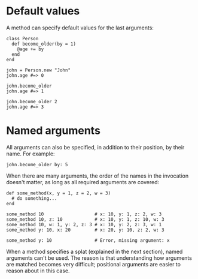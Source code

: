 # Default values

A method can specify default values for the last arguments:

```crystal
class Person
  def become_older(by = 1)
    @age += by
  end
end

john = Person.new "John"
john.age #=> 0

john.become_older
john.age #=> 1

john.become_older 2
john.age #=> 3
```

# Named arguments

All arguments can also be specified, in addition to their position, by their name. For example:

```crystal
john.become_older by: 5
```

When there are many arguments, the order of the names in the invocation doesn't matter, as long as all required arguments are covered:

```crystal
def some_method(x, y = 1, z = 2, w = 3)
  # do something...
end

some_method 10                   # x: 10, y: 1, z: 2, w: 3
some_method 10, z: 10            # x: 10, y: 1, z: 10, w: 3
some_method 10, w: 1, y: 2, z: 3 # x: 10, y: 2, z: 3, w: 1
some_method y: 10, x: 20         # x: 20, y: 10, z: 2, w: 3

some_method y: 10                # Error, missing argument: x
```

When a method specifies a splat (explained in the next section), named arguments can't be used. The reason is that understanding how arguments are matched becomes very difficult; positional arguments are easier to reason about in this case.
